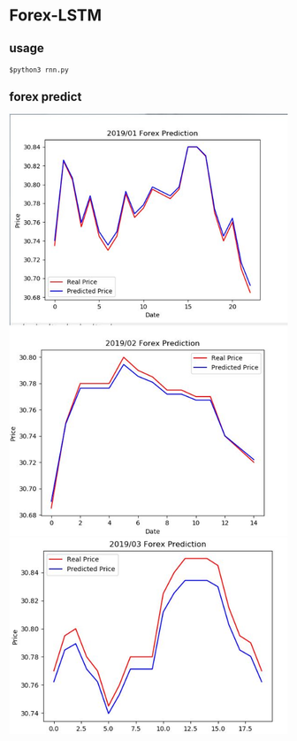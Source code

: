 # Forex-LSTM

## usage
`$python3 rnn.py`

## forex predict
![](./assets/201901_forex_predict.JPG)
![](./assets/201902_forex_predict.JPG)
![](./assets/201903_forex_predict.JPG)
